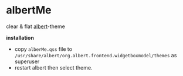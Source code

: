 # albertMe
 clear & flat [albert](https://github.com/albertlauncher)-theme 
 [](https://github.com/3BD-R/albertMe/blob/main/albershot.png)

**installation**

 - copy `alberMe.qss` file to `/usr/share/albert/org.albert.frontend.widgetboxmodel/themes` as superuser
 - restart albert then select theme.
